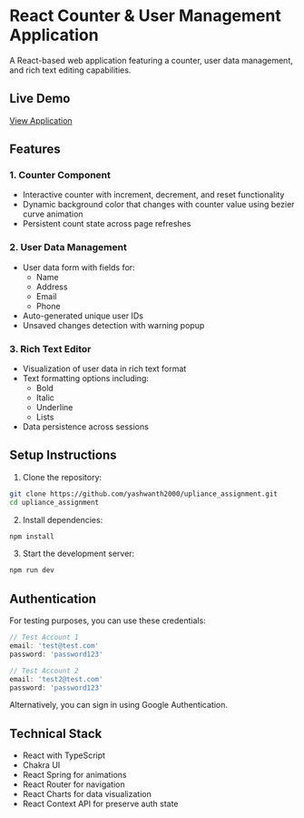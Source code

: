 # React Counter & User Management Application

A React-based web application featuring a counter, user data management, and rich text editing capabilities.

## Live Demo
[View Application](https://upliance-assignment-blond.vercel.app/login)

## Features

### 1. Counter Component

- Interactive counter with increment, decrement, and reset functionality
- Dynamic background color that changes with counter value using bezier curve animation
- Persistent count state across page refreshes

### 2. User Data Management

- User data form with fields for:
  - Name
  - Address
  - Email
  - Phone
- Auto-generated unique user IDs
- Unsaved changes detection with warning popup

### 3. Rich Text Editor

- Visualization of user data in rich text format
- Text formatting options including:
  - Bold
  - Italic
  - Underline
  - Lists
- Data persistence across sessions

## Setup Instructions

1. Clone the repository:

```bash
git clone https://github.com/yashwanth2000/upliance_assignment.git
cd upliance_assignment
```

2. Install dependencies:

```bash
npm install
```

3. Start the development server:

```bash
npm run dev
```

## Authentication

For testing purposes, you can use these credentials:

```javascript
// Test Account 1
email: 'test@test.com'
password: 'password123'

// Test Account 2
email: 'test2@test.com'
password: 'password123'
```
Alternatively, you can sign in using Google Authentication.

## Technical Stack

- React with TypeScript
- Chakra UI
- React Spring for animations
- React Router for navigation
- React Charts for data visualization
- React Context API for preserve auth state
